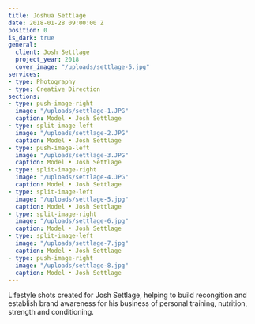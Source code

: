 ```yaml
---
title: Joshua Settlage
date: 2018-01-28 09:00:00 Z
position: 0
is_dark: true
general:
  client: Josh Settlage
  project_year: 2018
  cover_image: "/uploads/settlage-5.jpg"
services:
- type: Photography
- type: Creative Direction
sections:
- type: push-image-right
  image: "/uploads/settlage-1.JPG"
  caption: Model • Josh Settlage
- type: split-image-left
  image: "/uploads/settlage-2.JPG"
  caption: Model • Josh Settlage
- type: push-image-left
  image: "/uploads/settlage-3.JPG"
  caption: Model • Josh Settlage
- type: split-image-right
  image: "/uploads/settlage-4.JPG"
  caption: Model • Josh Settlage
- type: split-image-left
  image: "/uploads/settlage-5.jpg"
  caption: Model • Josh Settlage
- type: split-image-right
  image: "/uploads/settlage-6.jpg"
  caption: Model • Josh Settlage
- type: split-image-left
  image: "/uploads/settlage-7.jpg"
  caption: Model • Josh Settlage
- type: push-image-right
  image: "/uploads/settlage-8.jpg"
  caption: Model • Josh Settlage
---
```


Lifestyle shots created for Josh Settlage, helping to build recongition and establish brand awareness for his business of personal training, nutrition, strength and conditioning.